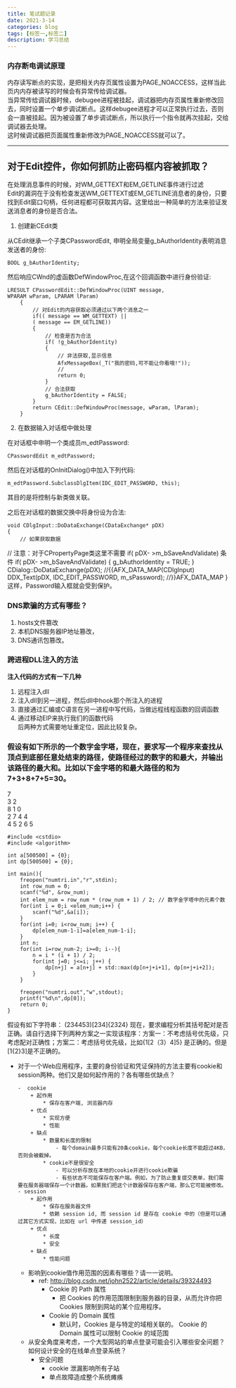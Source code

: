 ```yaml
---
title: 笔试题记录
date: 2021-3-14
categories: blog
tags: [标签一,标签二]
description: 学习总结
---
```

### 内存断电调试原理 ###  
内存读写断点的实现，是把相关内存页属性设置为PAGE_NOACCESS，这样当此页内内存被读写的时候会有异常传给调试器。  
当异常传给调试器时候，debugee进程被挂起，调试器把内存页属性重新修改回去，同时设置一个单步调试断点。这样debugee进程才可以正常执行过去，否则会一直被挂起。因为被设置了单步调试断点，所以执行一个指令就再次挂起，交给调试器去处理。  
这时候调试器把页面属性重新修改为PAGE_NOACCESS就可以了。  
***

## 对于Edit控件，你如何抓防止密码框内容被抓取？ ##  
在处理消息事件的时候，对WM_GETTEXT和EM_GETLINE事件进行过滤  
Edit的漏洞在于没有检查发送WM_GETTEXT或EM_GETLINE消息者的身份，只要找到Edit窗口句柄，任何进程都可获取其内容。这里给出一种简单的方法来验证发送消息者的身份是否合法。   

1. 创建新CEdit类  

从CEdit继承一个子类CPasswordEdit, 申明全局变量g_bAuthorIdentity表明消息发送者的身份: 

    BOOL g_bAuthorIdentity;
    
然后响应CWnd的虚函数DefWindowProc,在这个回调函数中进行身份验证: 

    LRESULT CPasswordEdit::DefWindowProc(UINT message,
    WPARAM wParam, LPARAM lParam) 
        {
            // 对Edit的内容获取必须通过以下两个消息之一
            if(( message == WM_GETTEXT) || 
            ( message == EM_GETLINE))
            {
                // 检查是否为合法
                if( !g_bAuthorIdentity)
                {
                    // 非法获取,显示信息
                    AfxMessageBox(_T("我的密码,可不能让你看哦!"));
                    // 
                    return 0;
                }
                // 合法获取
                g_bAuthorIdentity = FALSE;
            }
            return CEdit::DefWindowProc(message, wParam, lParam);
        }
2. 在数据输入对话框中做处理 

在对话框中申明一个类成员m_edtPassword: 

    CPasswordEdit m_edtPassword;
然后在对话框的OnInitDialog()中加入下列代码: 

    m_edtPassword.SubclassDlgItem(IDC_EDIT_PASSWORD, this);
其目的是将控制与新类做关联。 

之后在对话框的数据交换中将身份设为合法: 

    void CDlgInput::DoDataExchange(CDataExchange* pDX)
    {
        // 如果获取数据
// 注意：对于CPropertyPage类这里不需要 
        if( pDX- >m_bSaveAndValidate) 条件
        if( pDX- >m_bSaveAndValidate)
        {
            g_bAuthorIdentity = TRUE;
        } 
        CDialog::DoDataExchange(pDX);
        //{{AFX_DATA_MAP(CDlgInput)
        DDX_Text(pDX, IDC_EDIT_PASSWORD, m_sPassword);
        //}}AFX_DATA_MAP
}
这样，Password输入框就会受到保护。


### DNS欺骗的方式有哪些？ ###  
1. hosts文件篡改  
2. 本机DNS服务器IP地址篡改，  
3. DNS通讯包篡改。  

### 跨进程<span>DLL</span>注入的方法 ###    
**注入代码的方式有一下几种**
1. 远程注入dll  
2. 注入dll到另一进程，然后dll中hook那个所注入的进程  
3. 直接通过汇编或C语言在另一进程中写代码，当做远程线程函数的回调函数  
4. 通过移动EIP来执行我们的函数代码  
后两种方式需要地址重定位，因此比较复杂。

### 假设有如下所示的一个数字金字塔，现在，要求写一个程序来查找从顶点到底部任意处结束的路径，使路径经过的数字的和最大，并输出该路径的最大和。比如以下金字塔的和最大路径的和为7+3+8+7+5=30。 ###
7   
3 2  
8 1 0   
2 7 4 4   
4 5 2 6 5  

    #include <cstdio>
    #include <algorithm>
    
    int a[500500] = {0};
    int dp[500500] = {0};
    
    int main(){
        freopen("numtri.in","r",stdin);
        int row_num = 0;
        scanf("%d", &row_num);
        int elem_num = row_num * (row_num + 1) / 2; // 数字金字塔中的元素个数
        for(int i = 0;i <elem_num;i++) {
            scanf("%d",&a[i]);
        }
        for(int i=0; i<row_num; i++) {
            dp[elem_num-1-i]=a[elem_num-1-i];
        }
        int n;
        for(int i=row_num-2; i>=0; i--){
            n = i * (i + 1) / 2;
            for(int j=0; j<=i; j++) {
                dp[n+j] = a[n+j] + std::max(dp[n+j+i+1], dp[n+j+i+2]);
            }
        }
    
        freopen("numtri.out","w",stdout);
        printf("%d\n",dp[0]);
        return 0;
    }   

  假设有如下字符串： (234453)[234]{2324} 现在，要求编程分析其括号配对是否正确。请自行选择下列两种方案之一实现该程序：方案一：不考虑括号优先级，只考虑配对正确性；方案二：考虑括号优先级，比如{1[2（3）4]5} 是正确的。但是[1{2}3]是不正确的。  

  * 对于一个Web应用程序，主要的身份验证和凭证保持的方法主要有cookie和session两种。他们又是如何起作用的？各有哪些优缺点？    

        -  cookie
            + 起作用
                * 保存在客户端, 浏览器内存
            + 优点
                * 实现方便
                * 性能
            + 缺点
                * 数量和长度的限制
                    - 每个domain最多只能有20条cookie，每个cookie长度不能超过4KB，否则会被截掉。
                * cookie不是很安全
                    - 可以分析存放在本地的cookie并进行cookie欺骗
                    - 有些状态不可能保存在客户端。例如，为了防止重复提交表单，我们需要在服务器端保存一个计数器。如果我们把这个计数器保存在客户端，那么它可能被修改。
        - session
            + 起作用
                * 保存在服务器文件
                * 依赖 session id, 而 session id 是存在 cookie 中的（但是可以通过其它方式实现，比如在 url 中传递 session_id）
            + 优点
                * 长度
                * 安全
            + 缺点
                * 性能问题
    * 影响到cookie值作用范围的因素有哪些？请一一说明。 
        - ref: <http://blog.csdn.net/john2522/article/details/39324493>
            + Cookie 的 Path 属性
                * 把 Cookies 的作用范围限制到服务器的目录，从而允许你把 Cookies 限制到网站的某个应用程序。
            + Cookie 的 Domain 属性
                * 默认时，Cookies 是与特定的域相关联的。 Cookie 的 Domain 属性可以限制 Cookie 的域范围
    * 从安全角度来考虑，一个大型网站的单点登录可能会引入哪些安全问题？如何设计安全的在线单点登录系统？
        - 安全问题
            + cookie 泄漏影响所有子站
            + 单点故障造成整个系统瘫痪
